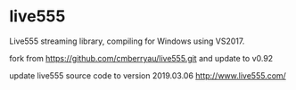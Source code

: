# live555
Live555 streaming library, compiling for Windows using VS2017.

fork from https://github.com/cmberryau/live555.git and update to v0.92

update live555 source code to version 2019.03.06  http://www.live555.com/
